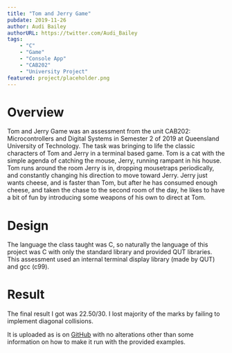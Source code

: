 ```yaml
---
title: "Tom and Jerry Game"
pubdate: 2019-11-26
author: Audi Bailey
authorURL: https://twitter.com/Audi_Bailey
tags:
    - "C"
    - "Game"
    - "Console App"
    - "CAB202"
    - "University Project"
featured: project/placeholder.png
---
```


# Overview
Tom and Jerry Game was an assessment from the unit CAB202: Microcontrollers and Digital Systems in Semester 2 of 2019 at Queensland University of Technology. The task was bringing to life the classic characters of Tom and Jerry in a terminal based game. Tom is a cat with the simple agenda of catching the mouse, Jerry, running rampant in his house. Tom runs around the room Jerry is in, dropping mousetraps periodically, and constantly changing his direction to move toward Jerry. Jerry just wants cheese, and is faster than Tom, but after he has consumed enough cheese, and taken the chase to the second room of the day, he likes to have a bit of fun by introducing some weapons of his own to direct at Tom.

# Design
The language the class taught was C, so naturally the language of this project was C with only the standard library and provided QUT libraries. This assessment used an internal terminal display library (made by QUT) and gcc (c99).

# Result
The final result I got was 22.50/30. I lost majority of the marks by failing to implement diagonal collisions.

It is uploaded as is on [GitHub](https://github.com/audibailey/cab202-tomjerrygame) 
with no alterations other than some information on how to make it run with the
provided examples.
